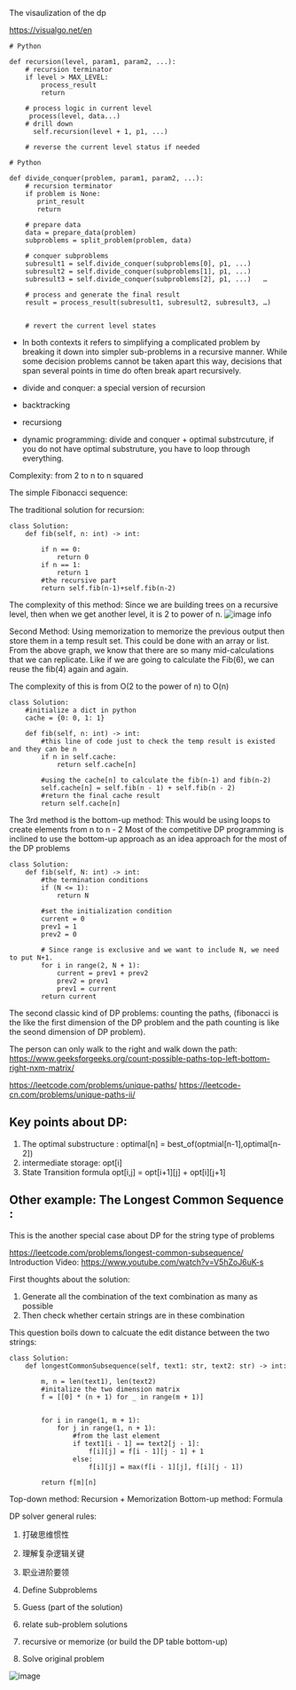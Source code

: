 The visaulization of the dp 

https://visualgo.net/en

```
# Python

def recursion(level, param1, param2, ...):     
    # recursion terminator     
    if level > MAX_LEVEL: 	   
        process_result 	   
        return     
    
    # process logic in current level     
     process(level, data...)     
    # drill down     
      self.recursion(level + 1, p1, ...)     
         
    # reverse the current level status if needed

```

```
# Python

def divide_conquer(problem, param1, param2, ...):   
    # recursion terminator   
    if problem is None: 	
       print_result 	
       return   
    
    # prepare data   
    data = prepare_data(problem)   
    subproblems = split_problem(problem, data)   
    
    # conquer subproblems   
    subresult1 = self.divide_conquer(subproblems[0], p1, ...)   
    subresult2 = self.divide_conquer(subproblems[1], p1, ...)   
    subresult3 = self.divide_conquer(subproblems[2], p1, ...)   …  
    
    # process and generate the final result   
    result = process_result(subresult1, subresult2, subresult3, …)	  
    
    
    # revert the current level states

```
* In both contexts it refers to simplifying a complicated problem by breaking it down into simpler sub-problems in a recursive manner. 
While some decision problems cannot be taken apart this way, decisions that span several points in time do often break apart recursively. 


* divide and conquer: a special version of recursion 
* backtracking 
* recursiong 
* dynamic programming: divide and conquer + optimal substrcuture, if you do not have optimal substruture, you have to loop through everything. 

Complexity: 
from 2 to n to n squared 

The simple Fibonacci sequence: 

The traditional solution for recursion: 
```
class Solution:
    def fib(self, n: int) -> int:
        
        if n == 0: 
            return 0
        if n == 1:
            return 1
        #the recursive part 
        return self.fib(n-1)+self.fib(n-2)

```

The complexity of this method: 
Since we are building trees on a recursive level, then when we get another level, it is 2 to power of n. 
![image info](https://leetcode.com/problems/fibonacci-number/Figures/509/fibonacciRecursion5.png)

Second Method: Using memorization to memorize the previous output then store them in a temp result set. This could be done with an array or list. 
From the above graph, we know that there are so many mid-calculations that we can replicate. Like if we are going to calculate the Fib(6), we can reuse the fib(4) again and again. 

The complexity of this is from O(2 to the power of n) to O(n) 

```
class Solution:
    #initialize a dict in python 
    cache = {0: 0, 1: 1}

    def fib(self, n: int) -> int:
        #this line of code just to check the temp result is existed and they can be n 
        if n in self.cache:
            return self.cache[n]
        
        #using the cache[n] to calculate the fib(n-1) and fib(n-2) 
        self.cache[n] = self.fib(n - 1) + self.fib(n - 2)
        #return the final cache result 
        return self.cache[n]

```
The 3rd method is the bottom-up method: 
This would be using loops to create elements from n to n - 2 
Most of the competitive DP programming is inclined to use the bottom-up approach as an idea approach for the most of the DP problems 

```
class Solution:
    def fib(self, N: int) -> int:
        #the termination conditions 
        if (N <= 1):
            return N
        
        #set the initialization condition 
        current = 0
        prev1 = 1
        prev2 = 0

        # Since range is exclusive and we want to include N, we need to put N+1.
        for i in range(2, N + 1):
            current = prev1 + prev2
            prev2 = prev1
            prev1 = current
        return current
```

The second classic kind of DP problems: counting the paths, (fibonacci is the like the first dimension of the DP problem and the path counting is like the seond dimension of DP problem). 

The person can only walk to the right and walk down the path: https://www.geeksforgeeks.org/count-possible-paths-top-left-bottom-right-nxm-matrix/

https://leetcode.com/problems/unique-paths/
https://leetcode-cn.com/problems/unique-paths-ii/

## Key points about DP: 
1. The optimal substructure : optimal[n] = best_of(optmial[n-1],optimal[n-2])
2. intermediate storage: opt[i]
3. State Transition formula 
opt[i,j] = opt[i+1][j] + opt[i][j+1]


## Other example: The Longest Common Sequence : 
This is the another special case about DP for the string type of problems 

https://leetcode.com/problems/longest-common-subsequence/
Introduction Video: https://www.youtube.com/watch?v=V5hZoJ6uK-s

First thoughts about the solution: 
1. Generate all the combination of the text combination as many as possible 
2. Then check whether certain strings are in these combination 

This question boils down to calcuate the edit distance between the two strings: 

```
class Solution:
    def longestCommonSubsequence(self, text1: str, text2: str) -> int:
    
        m, n = len(text1), len(text2)
        #initalize the two dimension matrix 
        f = [[0] * (n + 1) for _ in range(m + 1)]
        
        
        for i in range(1, m + 1):
            for j in range(1, n + 1):
                #from the last element 
                if text1[i - 1] == text2[j - 1]:
                    f[i][j] = f[i - 1][j - 1] + 1
                else:
                    f[i][j] = max(f[i - 1][j], f[i][j - 1])
        
        return f[m][n]
```

Top-down method: Recursion + Memorization 
Bottom-up method: Formula 

DP solver general rules: 
1. 打破思维惯性
2. 理解复杂逻辑关键
3. 职业进阶要领  

1. Define Subproblems 
2. Guess (part of the solution) 
3. relate sub-problem solutions 
4. recursive or memorize (or build the DP table bottom-up) 
5. Solve original problem 



![image](https://user-images.githubusercontent.com/86581871/132112632-0167e42d-3f2a-4d57-9ead-49a55e545699.png)





























